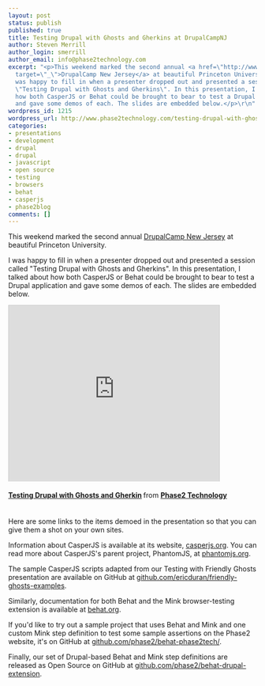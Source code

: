 ```yaml
---
layout: post
status: publish
published: true
title: Testing Drupal with Ghosts and Gherkins at DrupalCampNJ
author: Steven Merrill
author_login: smerrill
author_email: info@phase2technology.com
excerpt: "<p>This weekend marked the second annual <a href=\"http://www.drupalcampnj.org/\"
  target=\"_\">DrupalCamp New Jersey</a> at beautiful Princeton University.</p>\r\n<p>I
  was happy to fill in when a presenter dropped out and presented a session called
  \"Testing Drupal with Ghosts and Gherkins\". In this presentation, I talked about
  how both CasperJS or Behat could be brought to bear to test a Drupal application
  and gave some demos of each. The slides are embedded below.</p>\r\n"
wordpress_id: 1215
wordpress_url: http://www.phase2technology.com/testing-drupal-with-ghosts-and-gherkins-at-drupalcampnj/
categories:
- presentations
- development
- drupal
- drupal
- javascript
- open source
- testing
- browsers
- behat
- casperjs
- phase2blog
comments: []
---
```

<p>This weekend marked the second annual <a href="http://www.drupalcampnj.org/" target="_">DrupalCamp New Jersey</a> at beautiful Princeton University.</p></p>
<p>I was happy to fill in when a presenter dropped out and presented a session called "Testing Drupal with Ghosts and Gherkins". In this presentation, I talked about how both CasperJS or Behat could be brought to bear to test a Drupal application and gave some demos of each. The slides are embedded below.</p></p>

<!--more-->

<p><iframe src="http://www.slideshare.net/slideshow/embed_code/16322739?rel=0" width="427" height="356" frameborder="0" marginwidth="0" marginheight="0" scrolling="no" style="border:1px solid #CCC;border-width:1px 1px 0;margin-bottom:5px" allowfullscreen webkitallowfullscreen mozallowfullscreen> </iframe><br /></p>
<div style="margin-bottom:5px"> <strong> <a href="http://www.slideshare.net/Phase2Technology/testing-withghostsandgherkins" title="Testing Drupal with Ghosts and Gherkin" target="_blank">Testing Drupal with Ghosts and Gherkin</a> </strong> from <strong><a href="http://www.slideshare.net/Phase2Technology" target="_blank">Phase2 Technology</a></strong> </div><br />
</p>
<p>Here are some links to the items demoed in the presentation so that you can give them a shot on your own sites.</p></p>
<p>Information about CasperJS is available at its website, <a href="http://casperjs.org/">casperjs.org</a>. You can read more about CasperJS's parent project, PhantomJS, at <a href="http://phantomjs.org/">phantomjs.org</a>.</p></p>
<p>The sample CasperJS scripts adapted from our Testing with Friendly Ghosts presentation are available on GitHub at <a href="https://github.com/ericduran/friendly-ghosts-examples">github.com/ericduran/friendly-ghosts-examples</a>.</p></p>
<p>Similarly, documentation for both Behat and the Mink browser-testing extension is available at <a href="http://behat.org/">behat.org</a>. </p></p>
<p>If you'd like to try out a sample project that uses Behat and Mink and one custom Mink step definition to test some sample assertions on the Phase2 website, it's on GitHub at <a href="https://github.com/phase2/behat-phase2tech/">github.com/phase2/behat-phase2tech/</a>.</p></p>
<p>Finally, our set of Drupal-based Behat and Mink step definitions are released as Open Source on GitHub at <a href="https://github.com/phase2/behat-drupal-extension">github.com/phase2/behat-drupal-extension</a>.</p></p>
